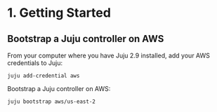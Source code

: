 # 1. Getting Started

## Bootstrap a Juju controller on AWS

From your computer where you have Juju 2.9 installed, add your AWS credentials to Juju:

```console
juju add-credential aws
```

Bootstrap a Juju controller on AWS:

```console
juju bootstrap aws/us-east-2
```
